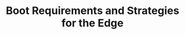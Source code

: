 ---
categories:
- bkk19
description: Edge computing has some unique requirements and challenges in the boot
  area. LEDGE team and guests are digging in the details during a sprint at Connect.
  This BoF session&nbsp; will summarize the findings and strategies to meet those
  requirements.&nbsp;Any presentation material will be made available after the sprint
  happens.
image:
  featured: 'true'
  path: /assets/images/featured-images/bkk19/BKK19-411.png
session_attendee_num: '17'
session_id: BKK19-411
session_room: Session Room 3 (Lotus 10)
session_slot:
  end_time: '2019-04-04 11:55:00'
  start_time: '2019-04-04 11:30:00'
session_speakers:
- speaker_bio: ''
  speaker_company: Arm
  speaker_image: /assets/images/speakers/placeholder.jpg
  speaker_location: ''
  speaker_name: Sughosh Ganu
  speaker_position: Staff Software Engineer
  speaker_username: sughosh.ganu
session_track: IoT Fog/Gateway/Edge Computing
tag: session
tags:
- Linux Kernel
- Power Management
title: Boot Requirements and Strategies for the Edge
---